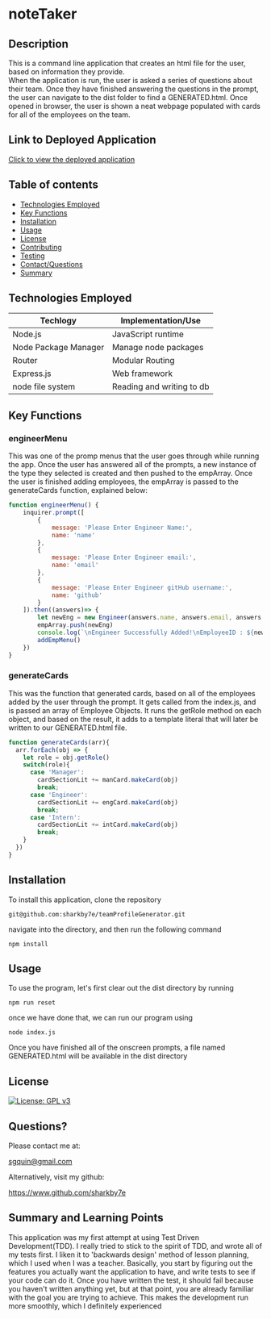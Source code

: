# noteTaker 

## Description 
This is a command line application that creates an html file for the user, based on information they provide.  
When the application is run, the user is asked a series of questions about their team. Once they have finished 
answering the questions in the prompt, the user can navigate to the dist folder to find a GENERATED.html. Once opened
in browser, the user is shown a neat webpage populated with cards for all of the employees on the team.

## Link to Deployed Application

[Click to view the deployed application](https://fathomless-fjord-18353.herokuapp.com)

## Table of contents
  * [Technologies Employed](#technologies-employed)
  * [Key Functions](#key-functions)
  * [Installation](#installation)
  * [Usage](#usage)
  * [License](#license)
  * [Contributing](#contributing)
  * [Testing](#testing)
  * [Contact/Questions](#questions)
  * [Summary](#summary-and-learning-points)


## Technologies Employed

| Techlogy                    | Implementation/Use       |
|-----------------------------|--------------------------|
| Node.js                     | JavaScript runtime       |
| Node Package Manager        | Manage node packages     |
| Router                      | Modular Routing          |
| Express.js                  | Web framework            |
| node file system            | Reading and writing to db|

## Key Functions
### engineerMenu
This was one of the promp menus that the user goes through while running the app. 
Once the user has answered all of the prompts, a new instance of the type they selected is created and then
pushed to the empArray. Once the user is finished adding employees, the empArray is passed to the generateCards function, explained below:

```javascript
function engineerMenu() {
    inquirer.prompt([
        {
            message: 'Please Enter Engineer Name:',
            name: 'name'
        },
        {
            message: 'Please Enter Engineer email:',
            name: 'email'
        },
        {
            message: 'Please Enter Engineer gitHub username:',
            name: 'github'
        }
    ]).then((answers)=> {
        let newEng = new Engineer(answers.name, answers.email, answers.github)
        empArray.push(newEng)
        console.log(`\nEngineer Successfully Added!\nEmployeeID : ${newEng.getID()}\n`)
        addEmpMenu()
    })
}
```

### generateCards

This was the function that generated cards, based on all of the employees added by the user through the prompt. 
It gets called from the index.js, and is passed an array of Employee Objects. It runs the getRole method
on each object, and based on the result, it adds to a template literal that will later be written to our 
GENERATED.html file.

```javascript
function generateCards(arr){
  arr.forEach(obj => {
    let role = obj.getRole()
    switch(role){
      case 'Manager':
        cardSectionLit += manCard.makeCard(obj)
        break;
      case 'Engineer':
        cardSectionLit += engCard.makeCard(obj) 
        break;
      case 'Intern':
        cardSectionLit += intCard.makeCard(obj)
        break;
    }
  })
}
```

## Installation
To install this application, clone the repository 
```
git@github.com:sharkby7e/teamProfileGenerator.git
```
navigate into the directory, and then run the following command 
```
npm install
```

## Usage
To use the program, let's first clear out the dist directory by running
```
npm run reset
```
once we have done that, we can run our program using
```
node index.js
```
Once you have finished all of the onscreen prompts, a file named GENERATED.html will be available in the dist directory

## License
[![License: GPL v3](https://img.shields.io/badge/License-GPLv3-blue.svg)](https://www.gnu.org/licenses/gpl-3.0)

## Questions?
Please contact me at:

sgquin@gmail.com

Alternatively, visit my github: 

https://www.github.com/sharkby7e

## Summary and Learning Points
This application was my first attempt at using Test Driven Development(TDD). I really tried to stick to the spirit of TDD, and wrote all of my tests
first. I liken it to 'backwards design' method of lesson planning, which I used when I was a teacher. Basically, you start by figuring out
the features you actually want the application to have, and write tests to see if your code can do it. Once you have written the test, it should 
fail because you haven't written anything yet, but at that point, you are already familiar with the goal you are trying to achieve. This makes
the development run more smoothly, which I definitely experienced
